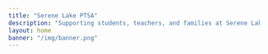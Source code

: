 ```yaml
---
title: "Serene Lake PTSA"
description: "Supporting students, teachers, and families at Serene Lake Elementary School in Mukilteo School District"
layout: home
banner: "/img/banner.png"
---
```

